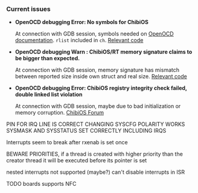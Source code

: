 ### Current issues

* **OpenOCD debugging Error: No symbols for ChibiOS**
  
  At connection with GDB session, symbols needed on [OpenOCD documentation](https://openocd.org/doc/html/GDB-and-OpenOCD.html). ```rlist``` included in ```ch```. [Relevant code](https://openocd.org/doc-release/doxygen/ChibiOS_8c_source.html)

* **OpenOCD debugging Warn : ChibiOS/RT memory signature claims to be bigger than expected.**
  
  At connection with GDB session, memory signature has mismatch between reported size inside own struct and real size. [Relevant code](https://openocd.org/doc-release/doxygen/ChibiOS_8c_source.html)

* **OpenOCD debugging Error: ChibiOS registry integrity check failed, double linked list violation**
  
  At connection with GDB session, maybe due to bad initialization or memory corruption. [ChibiOS Forum](https://forum.chibios.org/viewtopic.php?t=2422)






PIN FOR IRQ LINE IS CORRECT CHANGING SYSCFG POLARITY WORKS SYSMASK AND SYSSTATUS SET CORRECTLY INCLUDING IRQS



Interrupts seem to break after rxenab is set once

BEWARE PRIORITIES, if a thread is created with higher priority than the creator thread it will be executed before its pointer is set

nested interrupts not supported (maybe?) can't disable interrupts in ISR

TODO boards supports NFC
